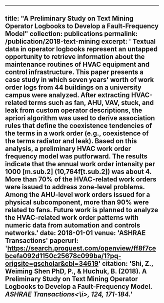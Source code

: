 ---
title: "A Preliminary Study on Text Mining Operator Logbooks to Develop a Fault-Frequency Model"
collection: publications
permalink: /publication/2018-text-mining
excerpt: ' Textual data in operator logbooks represent an untapped opportunity to retrieve information about the maintenance routines of HVAC equipment and control infrastructure. This paper presents a case study in which seven years' worth of work order logs from 44 buildings on a university campus were analyzed. After extracting HVAC-related terms such as fan, AHU, VAV, stuck, and leak from custom operator descriptions, the apriori algorithm was used to derive association rules that define the coexistence tendencies of the terms in a work order (e.g., coexistence of the terms radiator and leak). Based on this analysis, a preliminary HVAC work order frequency model was putforward. The results indicate that the annual work order intensity per 1000 [m.sub.2] (10,764f[t.sub.2]) was about 4. More than 70% of the HVAC-related work orders were issued to address zone-level problems. Among the AHU-level work orders issued for a physical subcomponent, more than 90% were related to fans. Future work is planned to analyze the HVAC-related work order patterns with numeric data from automation and controls networks.'
date: 2018-01-01
venue: 'ASHRAE Transactions'
paperurl: 'https://search.proquest.com/openview/ff8f7cebcefa092d1150c25678c099ba/1?pq-origsite=gscholar&cbl=34619'
citation: 'Shi, Z., Weiming Shen PhD, P., & Huchuk, B. (2018). A Preliminary Study on Text Mining Operator Logbooks to Develop a Fault-Frequency Model. <i>ASHRAE Transactions<\i>, 124, 171-184.'
----

